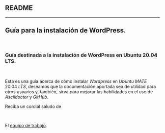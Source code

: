 ## README

---

## **Guía para la instalación de WordPress.**

<br>

### **Guía destinada a la instalación de WordPress en Ubuntu 20.04 LTS.**

</span>

<br>

Esta es una guía acerca de cómo instalar _Wordpress_ en _Ubuntu_ _MATE_ 20.04 _LTS_, deseamos que la documentación aportada sea de utilidad para otros usuarios y, también, sirva para mejorar las habilidades en el uso de _Asciidoctor_ y _GitHub_.

Reciba un cordial saludo de

<br>

El [equipo de trabajo](src/autores.md).

